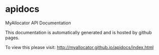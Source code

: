 apidocs
=======

MyAllocator API Documentation

This documentation is automatically generated and is hosted by github pages.

To view this please visit: http://myallocator.github.io/apidocs/index.html

